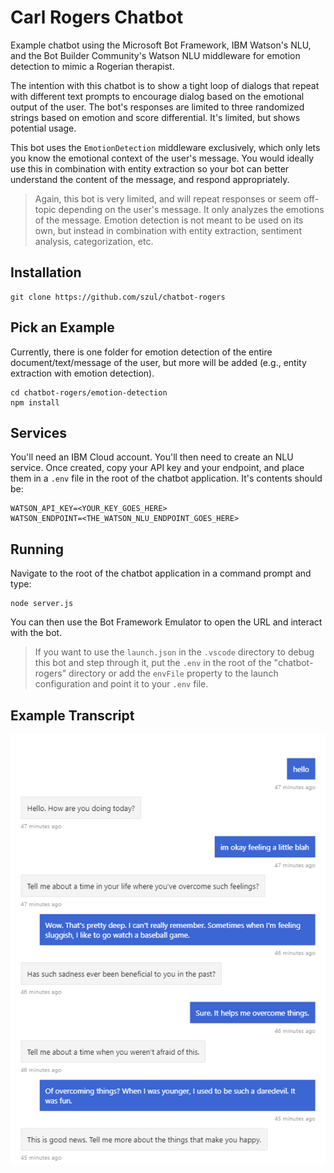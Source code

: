 # Carl Rogers Chatbot

Example chatbot using the Microsoft Bot Framework, IBM Watson's NLU, and the Bot Builder Community's Watson NLU middleware for emotion detection to mimic a Rogerian therapist.

The intention with this chatbot is to show a tight loop of dialogs that repeat with different text prompts to encourage dialog based on the emotional output of the user. The bot's responses are limited to three randomized strings based on emotion and score differential. It's limited, but shows potential usage.

This bot uses the `EmotionDetection` middleware exclusively, which only lets you know the emotional context of the user's message. You would ideally use this in combination with entity extraction so your bot can better understand the content of the message, and respond appropriately.

> Again, this bot is very limited, and will repeat responses or seem off-topic depending on the user's message. It only analyzes the emotions of the message. Emotion detection is not meant to be used on its own, but instead in combination with entity extraction, sentiment analysis, categorization, etc.

## Installation

    git clone https://github.com/szul/chatbot-rogers

## Pick an Example

Currently, there is one folder for emotion detection of the entire document/text/message of the user, but more will be added (e.g., entity extraction with emotion detection).

    cd chatbot-rogers/emotion-detection
    npm install

## Services

You'll need an IBM Cloud account. You'll then need to create an NLU service. Once created, copy your API key and your endpoint, and place them in a `.env` file in the root of the chatbot application. It's contents should be:

    WATSON_API_KEY=<YOUR_KEY_GOES_HERE>
    WATSON_ENDPOINT=<THE_WATSON_NLU_ENDPOINT_GOES_HERE>

## Running

Navigate to the root of the chatbot application in a command prompt and type:

    node server.js

You can then use the Bot Framework Emulator to open the URL and interact with the bot.

> If you want to use the `launch.json` in the `.vscode` directory to debug this bot and step through it, put the `.env` in the root of the "chatbot-rogers" directory or add the `envFile` property to the launch configuration and point it to your `.env` file.

## Example Transcript

<div style="text-align: center;">

![Sample Chatbot Conversation](./screenshot.png)

</div>
